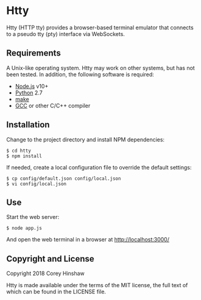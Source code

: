 Htty
====

Htty (HTTP tty) provides a browser-based terminal emulator that connects to a
pseudo tty (pty) interface via WebSockets.

Requirements
------------

A Unix-like operating system. Htty may work on other systems, but has not been
tested. In addition, the following software is required:

  * [Node.js][1] v10+
  * [Python][2] 2.7
  * [make][3]
  * [GCC][4] or other C/C++ compiler

Installation
------------

Change to the project directory and install NPM dependencies:

    $ cd htty
    $ npm install

If needed, create a local configuration file to override the default settings:

    $ cp config/default.json config/local.json
    $ vi config/local.json

Use
---

Start the web server:

    $ node app.js

And open the web terminal in a browser at [http://localhost:3000/](http://localhost:3000/)

Copyright and License
---------------------

Copyright 2018 Corey Hinshaw

Htty is made available under the terms of the MIT license, the full text of
which can be found in the LICENSE file.


[1]: https://nodejs.org/en/
[2]: https://www.python.org
[3]: https://www.gnu.org/software/make/
[4]: https://gcc.gnu.org
